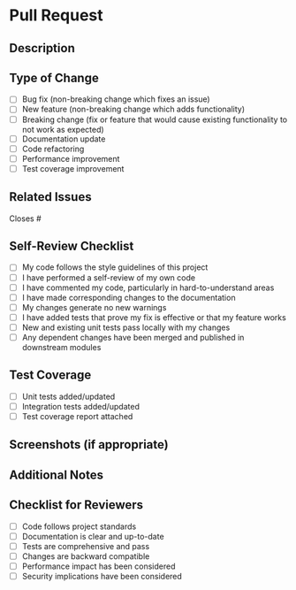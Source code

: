 # Pull Request

## Description
<!-- Provide a brief description of the changes in this PR -->

## Type of Change
<!-- Put an 'x' in the boxes that apply -->

- [ ] Bug fix (non-breaking change which fixes an issue)
- [ ] New feature (non-breaking change which adds functionality)
- [ ] Breaking change (fix or feature that would cause existing functionality to not work as expected)
- [ ] Documentation update
- [ ] Code refactoring
- [ ] Performance improvement
- [ ] Test coverage improvement

## Related Issues
<!-- Link to any related issues using #issue_number -->
Closes #

## Self-Review Checklist
<!-- Put an 'x' in the boxes that apply -->

- [ ] My code follows the style guidelines of this project
- [ ] I have performed a self-review of my own code
- [ ] I have commented my code, particularly in hard-to-understand areas
- [ ] I have made corresponding changes to the documentation
- [ ] My changes generate no new warnings
- [ ] I have added tests that prove my fix is effective or that my feature works
- [ ] New and existing unit tests pass locally with my changes
- [ ] Any dependent changes have been merged and published in downstream modules

## Test Coverage
<!-- Provide details about test coverage -->

- [ ] Unit tests added/updated
- [ ] Integration tests added/updated
- [ ] Test coverage report attached

## Screenshots (if appropriate)
<!-- Add screenshots to help explain your changes -->

## Additional Notes
<!-- Add any other context about the pull request here -->

## Checklist for Reviewers
<!-- Put an 'x' in the boxes that apply -->

- [ ] Code follows project standards
- [ ] Documentation is clear and up-to-date
- [ ] Tests are comprehensive and pass
- [ ] Changes are backward compatible
- [ ] Performance impact has been considered
- [ ] Security implications have been considered 